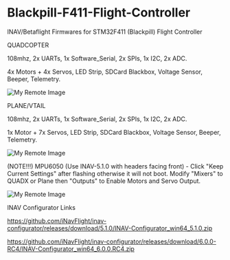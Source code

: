 # Blackpill-F411-Flight-Controller
INAV/Betaflight Firmwares for STM32F411 (Blackpill) Flight Controller

QUADCOPTER

108mhz, 2x UARTs, 1x Software_Serial, 2x SPIs, 1x I2C, 2x ADC.

4x Motors + 4x Servos, LED Strip, SDCard Blackbox, Voltage Sensor, Beeper, Telemetry.

  ![My Remote Image](https://github.com/EonClaw/DIY-Flight-Controller-STM32F411CEU6/blob/main/images/blackpill-fc-pinout-LARGE-rev2-QUADa.png?dl=0)

PLANE/VTAIL

108mhz, 2x UARTs, 1x Software_Serial, 2x SPIs, 1x I2C, 2x ADC.

1x Motor + 7x Servos, LED Strip, SDCard Blackbox, Voltage Sensor, Beeper, Telemetry.

  ![My Remote Image](https://github.com/EonClaw/STM32F411-Blackpill-INAV-FixedWing/blob/main/blackpill-fc-pinout-LARGE-rev3-FixedWing.png?dl=0)

(NOTE!!!) MPU6050 (Use INAV-5.1.0 with headers facing front) - Click "Keep Current Settings" after flashing otherwise it will not boot. Modify "Mixers" to QUADX or Plane then "Outputs" to Enable Motors and Servo Output.

![My Remote Image](https://github.com/EonClaw/DIY-Flight-Controller-STM32F411CEU6/blob/main/images/keepcurrentsettings.png?dl=0)

INAV Configurator Links

https://github.com/iNavFlight/inav-configurator/releases/download/5.1.0/INAV-Configurator_win64_5.1.0.zip

https://github.com/iNavFlight/inav-configurator/releases/download/6.0.0-RC4/INAV-Configurator_win64_6.0.0.RC4.zip

